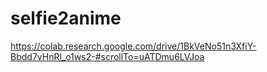 # selfie2anime
https://colab.research.google.com/drive/1BkVeNo51n3XfiY-Bbdd7vHnRl_o1ws2-#scrollTo=uATDmu6LVJoa

